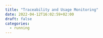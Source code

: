 ```yaml
---
title: "Traceability and Usage Monitoring"
date: 2022-04-12T16:02:59+02:00
draft: false
categories:
  - running
---
```



